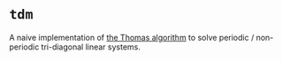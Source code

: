 # `tdm`

A naive implementation of [the Thomas algorithm](https://en.wikipedia.org/wiki/Tridiagonal_matrix_algorithm) to solve periodic / non-periodic tri-diagonal linear systems.

